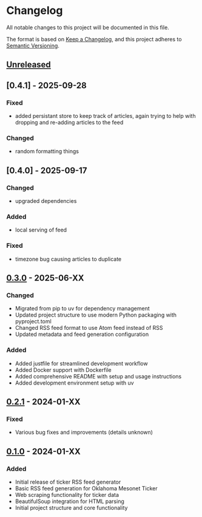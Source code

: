 # Changelog

All notable changes to this project will be documented in this file.

The format is based on [Keep a Changelog](https://keepachangelog.com/en/1.0.0/),
and this project adheres to [Semantic Versioning](https://semver.org/spec/v2.0.0.html).

## [Unreleased]

## [0.4.1] - 2025-09-28
### Fixed
- added persistant store to keep track of articles, again trying to help with dropping and re-adding articles to the feed
### Changed
- random formatting things

## [0.4.0] - 2025-09-17
### Changed
- upgraded dependencies

### Added
- local serving of feed

### Fixed
- timezone bug causing articles to duplicate

## [0.3.0] - 2025-06-XX
### Changed
- Migrated from pip to uv for dependency management
- Updated project structure to use modern Python packaging with pyproject.toml
- Changed RSS feed format to use Atom feed instead of RSS
- Updated metadata and feed generation configuration

### Added
- Added justfile for streamlined development workflow
- Added Docker support with Dockerfile
- Added comprehensive README with setup and usage instructions
- Added development environment setup with uv

## [0.2.1] - 2024-01-XX
### Fixed
- Various bug fixes and improvements (details unknown)

## [0.1.0] - 2024-01-XX
### Added
- Initial release of ticker RSS feed generator
- Basic RSS feed generation for Oklahoma Mesonet Ticker
- Web scraping functionality for ticker data
- BeautifulSoup integration for HTML parsing
- Initial project structure and core functionality

[Unreleased]: https://github.com/username/ticker_rss/compare/v0.3.0...HEAD
[0.3.0]: https://github.com/username/ticker_rss/compare/v0.2.1...v0.3.0
[0.2.1]: https://github.com/username/ticker_rss/compare/v0.1.0...v0.2.1
[0.1.0]: https://github.com/username/ticker_rss/releases/tag/v0.1.0
